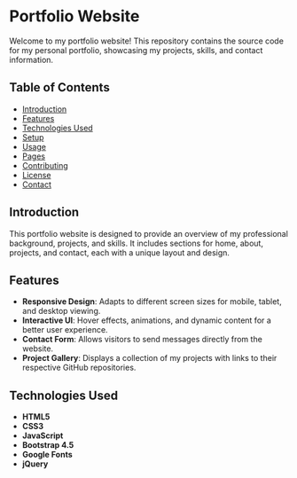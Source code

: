 # Portfolio Website

Welcome to my portfolio website! This repository contains the source code for my personal portfolio, showcasing my projects, skills, and contact information.

## Table of Contents

- [Introduction](#introduction)
- [Features](#features)
- [Technologies Used](#technologies-used)
- [Setup](#setup)
- [Usage](#usage)
- [Pages](#pages)
- [Contributing](#contributing)
- [License](#license)
- [Contact](#contact)

## Introduction

This portfolio website is designed to provide an overview of my professional background, projects, and skills. It includes sections for home, about, projects, and contact, each with a unique layout and design.

## Features

- **Responsive Design**: Adapts to different screen sizes for mobile, tablet, and desktop viewing.
- **Interactive UI**: Hover effects, animations, and dynamic content for a better user experience.
- **Contact Form**: Allows visitors to send messages directly from the website.
- **Project Gallery**: Displays a collection of my projects with links to their respective GitHub repositories.

## Technologies Used

- **HTML5**
- **CSS3**
- **JavaScript**
- **Bootstrap 4.5**
- **Google Fonts**
- **jQuery**
